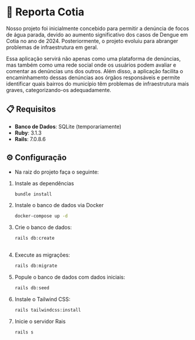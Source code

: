 # 📢 Reporta Cotia

Nosso projeto foi inicialmente concebido para permitir a denúncia de focos de água parada, devido ao aumento significativo dos casos de Dengue em Cotia no ano de 2024. Posteriormente, o projeto evoluiu para abranger problemas de infraestrutura em geral.

Essa aplicação servirá não apenas como uma plataforma de denúncias, mas também como uma rede social onde os usuários podem avaliar e comentar as denúncias uns dos outros. Além disso, a aplicação facilita o encaminhamento dessas denúncias aos órgãos responsáveis e permite identificar quais bairros do município têm problemas de infraestrutura mais graves, categorizando-os adequadamente.

## 📋 Requisitos

- **Banco de Dados**: SQLite (temporariamente)
- **Ruby**: 3.1.3
- **Rails**: 7.0.8.6

## ⚙️ Configuração

- Na raiz do projeto faça o seguinte:

1. Instale as dependências
   ```sh
   bundle install

2. Instale o banco de dados via Docker
   ```sh
   docker-compose up -d

3. Crie o banco de dados:
   ```sh
   rails db:create
  
4. Execute as migrações:
   ```sh
   rails db:migrate

5. Popule o banco de dados com dados iniciais:
   ```sh
   rails db:seed

6. Instale o Tailwind CSS:
   ```sh
   rails tailwindcss:install

7. Inicie o servidor Rais
    ```sh
    rails s
